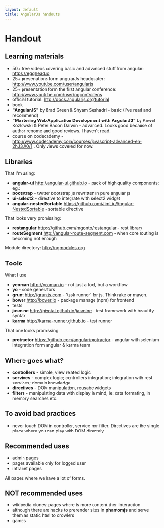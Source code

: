 ```yaml
---
layout: default
title: AngularJs handouts
---
```

# Handout
## Learning materials
* 50+ free videos covering basic and advanced stuff from angular: https://egghead.io
* 25+ presenations form angularJs headquater: http://www.youtube.com/user/angularjs
* 25+ presentation form the first angular conference: http://www.youtube.com/user/ngconfvideos
* official tutorial: http://docs.angularjs.org/tutorial
* book:
 * **"AngularJS"** by Brad Green & Shyam Seshadri - basic (I've read and recommend)
 * **"Mastering Web Application Development with AngularJS"** by Pawel Kozlowski \&
   Peter Bacon Darwin - advanced. Looks good because of author renome and good
   reviews. I haven't read.
* course on codecademy - http://www.codecademy.com/courses/javascript-advanced-en-2hJ3J/0/1 . Only views covered for now.

## Libraries
That I'm using:

* **angular-ui** http://angular-ui.github.io - pack of high quality components; eg.:
 * **bootstrap** - twitter bootstrap js rewritten in pure angular js
 * **ui-select2** - directive to integrate with select2 widget 
* **angular-nestedSortable** https://github.com/JimLiu/Angular-NestedSortable - sortable directive

That looks very promissing:

* **restangular** https://github.com/mgonto/restangular - rest library
* **routeSegment** http://angular-route-segment.com - when core routing is becoming not enough

Module directory: http://ngmodules.org

## Tools
What I use

* **yeoman** http://yeoman.io - not just a tool, but a workflow
 * **yo** - code generators
 * **grunt** http://gruntjs.com - 'task runner' for js. Think rake or maven.
 * **bower** http://bower.io - package manage (npm) for frontend
* tests:
 * **jasmine** http://pivotal.github.io/jasmine - test framework with beautify syntax
 * **karma** http://karma-runner.github.io - test runner

That one looks promissing

 * **protractor** https://github.com/angular/protractor - angular with selenium
   integration form angular & karma team

## Where goes what?
* **controllers** - simple, view related logic
* **services** - complex logic; controllers integration; integration with rest 
  services; domain knowledge
* **directives** - DOM manipulation, reusabe widgets
* **filters** - manipulating data with display in mind, ie: data formating,
  in memory searches etc.

## To avoid bad practices
* never touch DOM in controller, service nor filter. Directives are the single
  place where you can play with DOM directely.

## Recommended uses
* admin pages
* pages available only for logged user
* intranet pages

All pages where we have a lot of forms.

## NOT recommended uses
* wikipedia clones: pages where is more content then interaction
 * although there are hacks to prerender sites in **phantomjs** and serve them
   as static html to crowlers
* games
